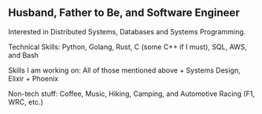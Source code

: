 Husband, Father to Be, and Software Engineer
---

Interested in Distributed Systems, Databases and Systems Programming.

Technical Skills: Python, Golang, Rust, C (some C++ if I must), SQL, AWS, and Bash

Skills I am working on: All of those mentioned above + Systems Design, Elixir + Phoenix

Non-tech stuff: Coffee, Music, Hiking, Camping, and Automotive Racing (F1, WRC, etc.) 
